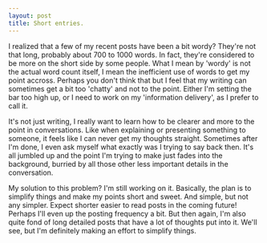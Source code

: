 ```yaml
---
layout: post
title: Short entries.
---
```


I realized that a few of my recent posts have been a bit wordy? They're not that long, probably about 700 to 1000 words. In fact, they're considered to be more on the short side by some people. What I mean by 'wordy' is not the actual word count itself, I mean the inefficient use of words to get my point accross. Perhaps you don't think that but I feel that my writing can sometimes get a bit too 'chatty' and not to the point. Either I'm setting the bar too high up, or I need to work on my 'information delivery', as I prefer to call it.

It's not just writing, I really want to learn how to be clearer and more to the point in conversations. Like when explaining or presenting something to someone, it feels like I can never get my thoughts straight. Sometimes after I'm done, I even ask myself what exactly was I trying to say back then. It's all jumbled up and the point I'm trying to make just fades into the background, burried by all those other less important details in the conversation.

My solution to this problem? I'm still working on it. Basically, the plan is to simplify things and make my points short and sweet. And simple, but not any simpler. Expect shorter easier to read posts in the coming future! Perhaps I'll even up the posting frequency a bit. But then again, I'm also quite fond of long detailed posts that have a lot of thoughts put into it. We'll see, but I'm definitely making an effort to simplify things.